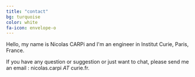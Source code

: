 ```yaml
---
title: "contact"
bg: turquoise
color: white
fa-icon: envelope-o
---
```


Hello, my name is Nicolas CARPi and I'm an engineer in Institut Curie, Paris, France.

If you have any question or suggestion or just want to chat, please send me an email : nicolas.carpi _AT_ curie.fr.


